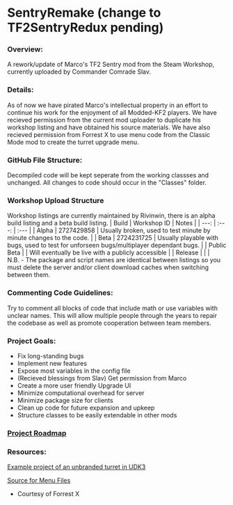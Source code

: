# SentryRemake (change to TF2SentryRedux pending)

### Overview:
A rework/update of Marco's TF2 Sentry mod from the Steam Workshop, currently uploaded by Commander Comrade Slav.


### Details:
As of now we have pirated Marco's intellectual property in an effort to continue his work for the enjoyment of all Modded-KF2 players. We have recieved permission from the current mod uploader to duplicate his workshop listing and have obtained his source materials. We have also recieved permission from Forrest X to use menu code from the Classic Mode mod to create the turret upgrade menu.


### GitHub File Structure:
Decompiled code will be kept seperate from the working classses and unchanged. All changes to code should occur in the "Classes" folder.


### Workshop Upload Structure
Workshop listings are currently maintained by Rivinwin, there is an alpha build listing and a beta build listing.
| Build | Workshop ID | Notes |
| ---: | :---: | :--- |
| Alpha | 2727429858 | Usually broken, used to test minute by minute changes to the code. |
| Beta | 2724231725 | Usually playable with bugs, used to test for unforseen bugs/multiplayer dependant bugs. |
| Public Beta | | Will eventually be live with a publicly accessible |
| Release | | |					
N.B. - The package and script names are identical between listings so you must delete the server and/or client download caches when switching between them.


### Commenting Code Guidelines:
Try to comment all blocks of code that include math or use variables with unclear names. This will allow multiple people through the years to repair the codebase as well as promote cooperation between team members.


### Project Goals:
- Fix long-standing bugs
- Implement new features
- Expose most variables in the config file
- (Recieved blessings from Slav) Get permission from Marco
- Create a more user friendly Upgrade UI
- Minimize computational overhead for server
- Minimize package size for clients
- Clean up code for future expansion and upkeep
- Structure classes to be easily extendable in other mods


### [Project Roadmap](ROADMAP.md)


### Resources:
[Example project of an unbranded turret in UDK3](https://docs.unrealengine.com/udk/Three/MasteringUnrealScriptStates.html#TUTORIAL%2011.5%20%E2%80%93%20TURRET,%20PART%20I:%20MU_AUTOTURRET%20CLASS%20AND%20STRUCT%20DECLARATION)

[Source for Menu Files](https://github.com/ForrestMarkX/KFClassicMode)
- Courtesy of Forrest X